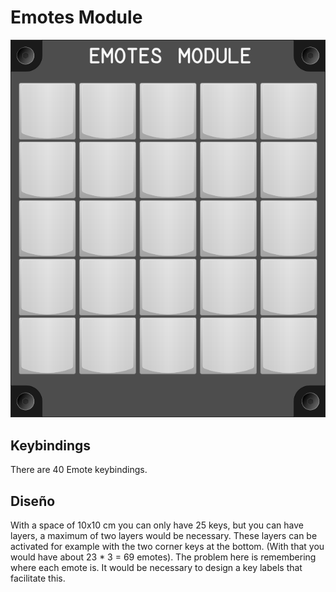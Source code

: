 # Emotes Module

![Emotes Module](images/emotesModule.png)

## Keybindings

There are 40 Emote keybindings.

## Diseño

With a space of 10x10 cm you can only have 25 keys, but you can have layers, a maximum of two layers would be necessary. These layers can be activated for example with the two corner keys at the bottom. (With that you would have about 23 * 3 = 69 emotes). The problem here is remembering where each emote is. It would be necessary to design a key labels that facilitate this.
